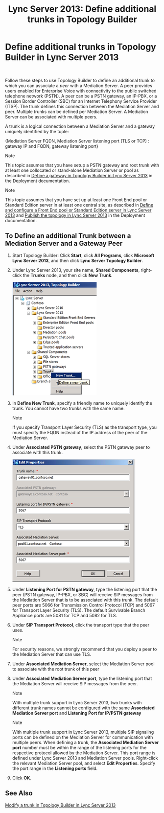 ﻿---
title: 'Lync Server 2013: Define additional trunks in Topology Builder'
TOCTitle: Define additional trunks in Topology Builder
ms:assetid: e68b8377-50a2-452a-bf5c-910929e34236
ms:mtpsurl: https://technet.microsoft.com/en-us/library/JJ721915(v=OCS.15)
ms:contentKeyID: 49733849
ms.date: 07/23/2014
mtps_version: v=OCS.15
---

# Define additional trunks in Topology Builder in Lync Server 2013

 


Follow these steps to use Topology Builder to define an additional trunk to which you can associate a *peer* with a Mediation Server. A peer provides users enabled for Enterprise Voice with connectivity to the public switched telephone network (PSTN). A peer can be a PSTN gateway, an IP-PBX, or a Session Border Controller (SBC) for an Internet Telephony Service Provider (ITSP). The trunk defines this connection between the Mediation Server and peer. Multiple trunks can be defined per Mediation Server. A Mediation Server can be associated with multiple peers.

A trunk is a logical connection between a Mediation Server and a gateway uniquely identified by the tuple:

{Mediation Server FQDN, Mediation Server listening port (TLS or TCP) : gateway IP and FQDN, gateway listening port}


> [!NOTE]
> This topic assumes that you have setup a PSTN gateway and root trunk with at least one collocated or stand-alone Mediation Server or pool as described in <A href="lync-server-2013-define-a-gateway-in-topology-builder.md">Define a gateway in Topology Builder in Lync Server 2013</A> in the Deployment documentation.




> [!NOTE]
> This topic assumes that you have set up at least one Front End pool or Standard Edition server in at least one central site, as described in <A href="lync-server-2013-define-and-configure-a-front-end-pool-or-standard-edition-server.md">Define and configure a Front End pool or Standard Edition server in Lync Server 2013</A> and <A href="lync-server-2013-publish-the-topology.md">Publish the topology in Lync Server 2013</A> in the Deployment documentation.



## To Define an additional Trunk between a Mediation Server and a Gateway Peer

1.  Start Topology Builder: Click **Start**, click **All Programs**, click **Microsoft Lync Server 2013**, and then click **Lync Server Topology Builder**.

2.  Under Lync Server 2013, your site name, **Shared Components**, right-click the **Trunks** node, and then click **New Trunk**.
    
    ![Lync Server Topology Builder file structure screen](images/JJ721915.90d5b349-aa1e-407a-87ed-fa112f478560(OCS.15).png "Lync Server Topology Builder file structure screen")

3.  In **Define New Trunk**, specify a friendly name to uniquely identify the trunk. You cannot have two trunks with the same name.
    

    > [!NOTE]
    > If you specify Transport Layer Security (TLS) as the transport type, you must specify the FQDN instead of the IP address of the peer of the Mediation Server.



4.  Under **Associated PSTN gateway**, select the PSTN gateway peer to associate with this trunk.
    
    ![Property settings for PSTN gateway peer for trunk](images/JJ721915.7c3fe8ee-8f4c-4413-8462-8347228e61bb(OCS.15).png "Property settings for PSTN gateway peer for trunk")

5.  Under **Listening Port for PSTN gateway**, type the listening port that the peer (PSTN gateway, IP-PBX, or SBC) will receive SIP messages from the Mediation Server that is to be associated with this trunk. The default peer ports are 5066 for Transmission Control Protocol (TCP) and 5067 for Transport Layer Security (TLS). The default Survivable Branch Appliance ports are 5081 for TCP and 5082 for TLS.

6.  Under **SIP Transport Protocol**, click the transport type that the peer uses.
    

    > [!NOTE]
    > For security reasons, we strongly recommend that you deploy a peer to the Mediation Server that can use TLS.



7.  Under **Associated Mediation Server**, select the Mediation Server pool to associate with the root trunk of this peer

8.  Under **Associated Mediation Server port**, type the listening port that the Mediation Server will receive SIP messages from the peer.
    

    > [!NOTE]
    > With multiple trunk support in Lync Server 2013, two trunks with different trunk names cannot be configured with the same <STRONG>Associated Mediation Server port</STRONG> and <STRONG>Listening Port for IP/PSTN gateway</STRONG>

    

    > [!NOTE]
    > With multiple trunk support in Lync Server 2013, multiple SIP signaling ports can be defined on the Mediation Server for communication with multiple peers. When defining a trunk, the <STRONG>Associated Mediation Server port</STRONG> number must be within the range of the listening ports for the respective protocol allowed by the Mediation Server. This port range is defined under Lync Server 2013 and Mediation Server pools. Right-click the relevant Mediation Server pool, and select <STRONG>Edit Properties</STRONG>. Specify the port range in the <STRONG>Listening ports</STRONG> field.



9.  Click **OK**.

## See Also


[Modify a trunk in Topology Builder in Lync Server 2013](lync-server-2013-modify-a-trunk-in-topology-builder.md)

